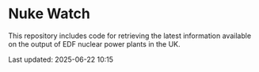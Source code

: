 # Nuke Watch

This repository includes code for retrieving the latest information available on the output of EDF nuclear power plants in the UK.

Last updated: 2025-06-22 10:15